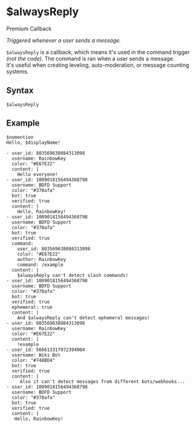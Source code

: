 # $alwaysReply
<div class="functionTags">
  <span id="PremiumTag">Premium</span>
  <span id="CallbackTag">Callback</span>
</div>

*Triggered whenever a user sends a message.*

`$alwaysReply` is a callback, which means it's used in the command trigger *(not the code)*. The command is ran when a user sends a message.\
It's useful when creating leveling, auto-moderation, or message counting systems.

## Syntax
```
$alwaysReply
```

## Example
```
$nomention
Hello, $displayName!
```

``` discord yaml
- user_id: 803569638084313098
  username: RainbowKey
  color: "#E67E22"
  content: |
    Hello everyone!
- user_id: 1009018156494368798
  username: BDFD Support
  color: "#378afa"
  bot: true
  verified: true
  content: |
    Hello, RainbowKey!
- user_id: 1009018156494368798
  username: BDFD Support
  color: "#378afa"
  bot: true
  verified: true
  command:
    user_id: 803569638084313098
    color: "#E67E22"
    author: RainbowKey
    command: /example
  content: |
    $alwaysReply can't detect slash commands!
- user_id: 1009018156494368798
  username: BDFD Support
  color: "#378afa"
  bot: true
  verified: true
  ephemeral: true
  content: |
    And $alwaysReply can't detect ephemeral messages!
- user_id: 803569638084313098
  username: RainbowKey
  color: "#E67E22"
  content: |
    !example
- user_id: 566613317972394004
  username: Wiki Bot
  color: "#748BD4"
  bot: true
  verified: true
  content: |
     Also it can't detect messages from different bots/webhooks...
- user_id: 1009018156494368798
  username: BDFD Support
  color: "#378afa"
  bot: true
  verified: true
  content: |
   Hello, RainbowKey!
```
